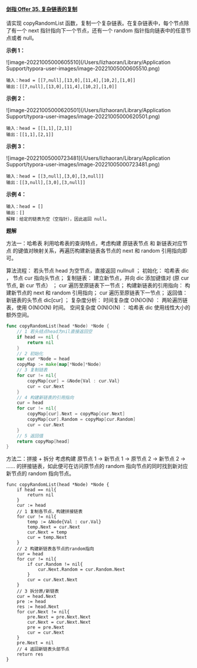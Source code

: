 #### [剑指 Offer 35. 复杂链表的复制](https://leetcode.cn/problems/fu-za-lian-biao-de-fu-zhi-lcof/)

请实现 copyRandomList 函数，复制一个复杂链表。在复杂链表中，每个节点除了有一个 next 指针指向下一个节点，还有一个 random 指针指向链表中的任意节点或者 null。

**示例 1：**

![image-20221005000605510](/Users/lizhaoran/Library/Application Support/typora-user-images/image-20221005000605510.png)

```
输入：head = [[7,null],[13,0],[11,4],[10,2],[1,0]]
输出：[[7,null],[13,0],[11,4],[10,2],[1,0]]
```

**示例 2：**

![image-20221005000620501](/Users/lizhaoran/Library/Application Support/typora-user-images/image-20221005000620501.png)

```
输入：head = [[1,1],[2,1]]
输出：[[1,1],[2,1]]
```

**示例 3：**

![image-20221005000723481](/Users/lizhaoran/Library/Application Support/typora-user-images/image-20221005000723481.png)

```
输入：head = [[3,null],[3,0],[3,null]]
输出：[[3,null],[3,0],[3,null]]
```

**示例 4：**

```
输入：head = []
输出：[]
解释：给定的链表为空（空指针），因此返回 null。
```



**题解**

方法一：哈希表
利用哈希表的查询特点，考虑构建 原链表节点 和 新链表对应节点 的键值对映射关系，再遍历构建新链表各节点的 next 和 random 引用指向即可。

算法流程：
若头节点 head 为空节点，直接返回 nullnull ；
初始化： 哈希表 dic ， 节点 cur 指向头节点；
复制链表：
建立新节点，并向 dic 添加键值对 (原 cur 节点, 新 cur 节点） ；
cur 遍历至原链表下一节点；
构建新链表的引用指向：
构建新节点的 next 和 random 引用指向；
cur 遍历至原链表下一节点；
返回值： 新链表的头节点 dic[cur] ；
复杂度分析：
时间复杂度 O(N)O(N) ： 两轮遍历链表，使用 O(N)O(N) 时间。
空间复杂度 O(N)O(N) ： 哈希表 dic 使用线性大小的额外空间。

```go
func copyRandomList(head *Node) *Node {
    // 1 若头结点head为nil直接返回空
    if head == nil {
        return nil
    }
    // 2 初始化
    var cur *Node = head
    copyMap := make(map[*Node]*Node)
    // 3 复制链表
    for cur != nil{
        copyMap[cur] = &Node{Val : cur.Val}
        cur = cur.Next
    }
    // 4 构建新链表的引用指向
    cur = head
    for cur != nil{
        copyMap[cur].Next = copyMap[cur.Next]
        copyMap[cur].Random = copyMap[cur.Random]
        cur = cur.Next
    }
    // 5 返回值
    return copyMap[head]
}
```



方法二：拼接 + 拆分
考虑构建 原节点 1 -> 新节点 1 -> 原节点 2 -> 新节点 2 -> …… 的拼接链表，如此便可在访问原节点的 random 指向节点的同时找到新对应新节点的 random 指向节点。

```golang
func copyRandomList(head *Node) *Node {
    if head == nil{
        return nil
    }
    cur := head
    // 1 复制各节点，构建拼接链表
    for cur != nil{
        temp := &Node{Val : cur.Val}
        temp.Next = cur.Next
        cur.Next = temp
        cur = temp.Next
    }
    // 2 构建新链表各节点的random指向
    cur = head
    for cur != nil{
        if cur.Random != nil{
            cur.Next.Random = cur.Random.Next
        }
        cur = cur.Next.Next
    }
    // 3 拆分原/新链表
    cur = head.Next
    pre := head
    res := head.Next
    for cur.Next != nil{
        pre.Next = pre.Next.Next
        cur.Next = cur.Next.Next
        pre = pre.Next
        cur = cur.Next 
    }
    pre.Next = nil
    // 4 返回新链表头部节点
    return res
}
```

